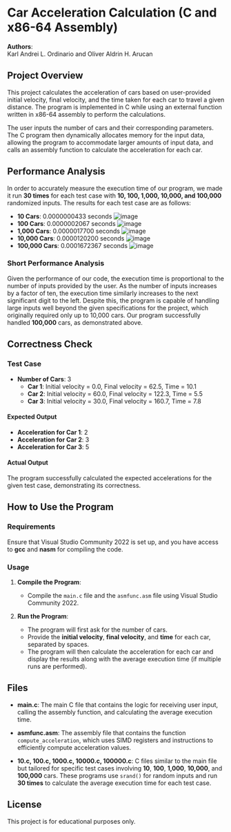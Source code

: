 # Car Acceleration Calculation (C and x86-64 Assembly)

**Authors**:  
Karl Andrei L. Ordinario and Oliver Aldrin H. Arucan

## Project Overview

This project calculates the acceleration of cars based on user-provided initial velocity, final velocity, and the time taken for each car to travel a given distance. The program is implemented in C while using an external function written in x86-64 assembly to perform the calculations.

The user inputs the number of cars and their corresponding parameters. The C program then dynamically allocates memory for the input data, allowing the program to accommodate larger amounts of input data, and calls an assembly function to calculate the acceleration for each car.

## Performance Analysis

In order to accurately measure the execution time of our program, we made it run **30 times** for each test case with **10, 100, 1,000, 10,000, and 100,000** randomized inputs. The results for each test case are as follows:

- **10 Cars**: 0.0000000433 seconds
  ![image](https://github.com/user-attachments/assets/c893520d-d690-4714-93bf-47442c026bd2)
- **100 Cars**: 0.0000002067 seconds
  ![image](https://github.com/user-attachments/assets/e93f9d97-95e1-4898-ae3a-b391f777940f)
- **1,000 Cars**: 0.0000017700 seconds
  ![image](https://github.com/user-attachments/assets/a1d69827-7925-4deb-8139-fd56a03ccc69)
- **10,000 Cars**: 0.0000120200 seconds
  ![image](https://github.com/user-attachments/assets/518f5b05-9dbc-45bf-bb36-1c3c3c642f69)
- **100,000 Cars**: 0.0001672367 seconds
  ![image](https://github.com/user-attachments/assets/7dd5a186-5ee1-48c0-9e77-0f12f191967c)

### Short Performance Analysis

Given the performance of our code, the execution time is proportional to the number of inputs provided by the user. As the number of inputs increases by a factor of ten, the execution time similarly increases to the next significant digit to the left. Despite this, the program is capable of handling large inputs well beyond the given specifications for the project, which originally required only up to 10,000 cars. Our program successfully handled **100,000** cars, as demonstrated above.

## Correctness Check

### Test Case

- **Number of Cars**: 3
  - **Car 1**: Initial velocity = 0.0, Final velocity = 62.5, Time = 10.1
  - **Car 2**: Initial velocity = 60.0, Final velocity = 122.3, Time = 5.5
  - **Car 3**: Initial velocity = 30.0, Final velocity = 160.7, Time = 7.8

#### Expected Output

- **Acceleration for Car 1**: 2
- **Acceleration for Car 2**: 3
- **Acceleration for Car 3**: 5

#### Actual Output

The program successfully calculated the expected accelerations for the given test case, demonstrating its correctness.

## How to Use the Program

### Requirements

Ensure that Visual Studio Community 2022 is set up, and you have access to **gcc** and **nasm** for compiling the code.

### Usage

1. **Compile the Program**:
   - Compile the `main.c` file and the `asmfunc.asm` file using Visual Studio Community 2022.

2. **Run the Program**:
   - The program will first ask for the number of cars.
   - Provide the **initial velocity**, **final velocity**, and **time** for each car, separated by spaces.
   - The program will then calculate the acceleration for each car and display the results along with the average execution time (if multiple runs are performed).

## Files

- **main.c**: The main C file that contains the logic for receiving user input, calling the assembly function, and calculating the average execution time.
  
- **asmfunc.asm**: The assembly file that contains the function `compute_acceleration`, which uses SIMD registers and instructions to efficiently compute acceleration values.

- **10.c, 100.c, 1000.c, 10000.c, 100000.c**: C files similar to the main file but tailored for specific test cases involving **10**, **100**, **1,000**, **10,000**, and **100,000** cars. These programs use `srand()` for random inputs and run **30 times** to calculate the average execution time for each test case.

## License

This project is for educational purposes only.

